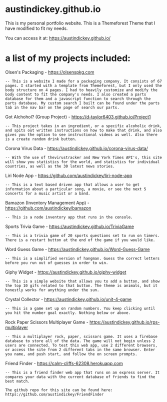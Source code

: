 # austindickey.github.io

This is my personal portfolio website. This is a Themeforest Theme that I have modified to fit my needs.

You can access it at: https://austindickey.github.io/


# a list of my projects included:

Olsen's Packaging - https://olsenspkg.com

    -- This is a website I made for a packaging company. It consists of 67 pages. I started with a template from Themeforest, but I only used the body structure on 4 pages. I had to heavily customize and modify the body content to fit the company's needs. I also created a parts database for them and a javascript function to search through the parts database. My custom search I built can be found under the parts tab in the nav bar on the page of search our parts.

Got Alchohol? (Group Project) - https://d-taylor6403.github.io/Project1

    -- This project takes in an ingredient, or a specific alcoholic drink, and spits out written instructions on how to make that drink, and also gives you the option to see instructional videos as well. Also there is a create random drink button.

Corona Virus Data - https://austindickey.github.io/corona-virus-data/

    -- With the use of thevirustracker and New York Times API's, this site will show you statistics for the world, and statistics for individual countries, as well as the 30 latest news stories.

Liri Node App - https://github.com/austindickey/liri-node-app

    -- This is a text based driven app that allows a user to get information about a particular song, a movie, or see the next 5 concerts for a music artist or a band.

Bamazon (Inventory Management App) - https://github.com/austindickey/bamazon

    -- This is a node inventory app that runs in the console.

Sports Trivia Game - https://austindickey.github.io/TriviaGame

    -- This is a trivia game of 20 sports questions set to run on timers. There is a restart button at the end of the game if you would like.

Word Guess Game - https://austindickey.github.io/Word-Guess-Game

    -- This is a simplified version of hangman. Guess the correct letters before you run out of guesses in order to win.

Giphy Widget - https://austindickey.github.io/giphy-widget

    -- This is a simple website that allows you to add a button, and show the top 10 gifs related to that button. The theme is animals, but it honestly works for anything under the sun.

Crystal Collector - https://austindickey.github.io/unit-4-game

    -- This is a game set up on random numbers. You keep clicking until you hit the number goal exactly. Nothing below or above.

Rock Paper Scissors Multiplayer Game - https://austindickey.github.io/rps-multiplayer

    -- This a multiplayer rock, paper, scissors game. It uses a firebase database to store all of the data. The game will not begin unless 2 users are connected. To test this web app, use 2 different browsers, or access the site from 2 different tabs in the same browser. Enter you name, and push start, and follow the on screen prompts.

Friend Finder - https://calm-cliffs-62308.herokuapp.com

    -- This is a friend finder web app that runs on an express server. It compares your data with the current database of friends to find the best match.

    The github repo for this site can be found here: https://github.com/austindickey/FriendFinder